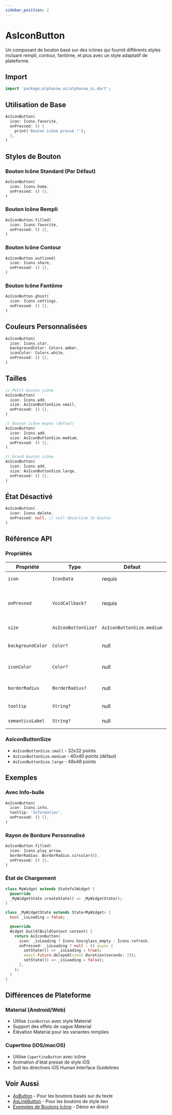 ```yaml
---
sidebar_position: 2
---
```


# AsIconButton

Un composant de bouton basé sur des icônes qui fournit différents styles incluant rempli, contour, fantôme, et plus avec un style adaptatif de plateforme.

## Import

```dart
import 'package:alphasow_ui/alphasow_ui.dart';
```

## Utilisation de Base

```dart
AsIconButton(
  icon: Icons.favorite,
  onPressed: () {
    print('Bouton icône pressé !');
  },
)
```

## Styles de Bouton

### Bouton Icône Standard (Par Défaut)
```dart
AsIconButton(
  icon: Icons.home,
  onPressed: () {},
)
```

### Bouton Icône Rempli
```dart
AsIconButton.filled(
  icon: Icons.favorite,
  onPressed: () {},
)
```

### Bouton Icône Contour
```dart
AsIconButton.outlined(
  icon: Icons.share,
  onPressed: () {},
)
```

### Bouton Icône Fantôme
```dart
AsIconButton.ghost(
  icon: Icons.settings,
  onPressed: () {},
)
```

## Couleurs Personnalisées

```dart
AsIconButton(
  icon: Icons.star,
  backgroundColor: Colors.amber,
  iconColor: Colors.white,
  onPressed: () {},
)
```

## Tailles

```dart
// Petit bouton icône
AsIconButton(
  icon: Icons.add,
  size: AsIconButtonSize.small,
  onPressed: () {},
)

// Bouton icône moyen (défaut)
AsIconButton(
  icon: Icons.add,
  size: AsIconButtonSize.medium,
  onPressed: () {},
)

// Grand bouton icône
AsIconButton(
  icon: Icons.add,
  size: AsIconButtonSize.large,
  onPressed: () {},
)
```

## État Désactivé

```dart
AsIconButton(
  icon: Icons.delete,
  onPressed: null, // null désactive le bouton
)
```

## Référence API

### Propriétés

| Propriété | Type | Défaut | Description |
|----------|------|---------|-------------|
| `icon` | `IconData` | requis | L'icône à afficher |
| `onPressed` | `VoidCallback?` | requis | Appelé quand le bouton est pressé. null désactive le bouton |
| `size` | `AsIconButtonSize?` | `AsIconButtonSize.medium` | Taille du bouton |
| `backgroundColor` | `Color?` | null | Couleur d'arrière-plan personnalisée |
| `iconColor` | `Color?` | null | Couleur d'icône personnalisée |
| `borderRadius` | `BorderRadius?` | null | Rayon de bordure personnalisé |
| `tooltip` | `String?` | null | Message d'info-bulle |
| `semanticsLabel` | `String?` | null | Étiquette d'accessibilité |

### AsIconButtonSize

- `AsIconButtonSize.small` - 32x32 points
- `AsIconButtonSize.medium` - 40x40 points (défaut)
- `AsIconButtonSize.large` - 48x48 points

## Exemples

### Avec Info-bulle
```dart
AsIconButton(
  icon: Icons.info,
  tooltip: 'Information',
  onPressed: () {},
)
```

### Rayon de Bordure Personnalisé
```dart
AsIconButton.filled(
  icon: Icons.play_arrow,
  borderRadius: BorderRadius.circular(8),
  onPressed: () {},
)
```

### État de Chargement
```dart
class MyWidget extends StatefulWidget {
  @override
  _MyWidgetState createState() => _MyWidgetState();
}

class _MyWidgetState extends State<MyWidget> {
  bool _isLoading = false;

  @override
  Widget build(BuildContext context) {
    return AsIconButton(
      icon: _isLoading ? Icons.hourglass_empty : Icons.refresh,
      onPressed: _isLoading ? null : () async {
        setState(() => _isLoading = true);
        await Future.delayed(const Duration(seconds: 2));
        setState(() => _isLoading = false);
      },
    );
  }
}
```

## Différences de Plateforme

### Material (Android/Web)
- Utilise `IconButton` avec style Material
- Support des effets de vague Material
- Élévation Material pour les variantes remplies

### Cupertino (iOS/macOS)
- Utilise `CupertinoButton` avec icône
- Animation d'état pressé de style iOS
- Suit les directives iOS Human Interface Guidelines

## Voir Aussi

- [AsButton](./as-button) - Pour les boutons basés sur du texte
- [AsLinkButton](./as-link-button) - Pour les boutons de style lien
- [Exemples de Boutons Icône](https://ui.alphasow.dev/buttons) - Démo en direct